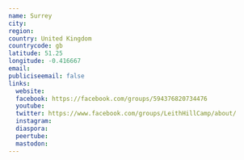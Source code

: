 ```yaml
---
name: Surrey
city:
region:
country: United Kingdom
countrycode: gb
latitude: 51.25
longitude: -0.416667
email:
publiciseemail: false
links:
  website:
  facebook: https://facebook.com/groups/594376820734476
  youtube:
  twitter: https://www.facebook.com/groups/LeithHillCamp/about/
  instagram:
  diaspora:
  peertube:
  mastodon:
---
```

